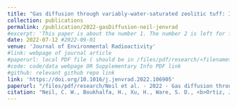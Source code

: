 ```yaml
---
title: "Gas diffusion through variably-water-saturated zeolitic tuff: Implications for transport following a subsurface nuclear event"
collection: publications
permalink: /publication/2022-gasDiffusion-neil-jenvrad
#excerpt: 'This paper is about the number 1. The number 2 is left for future work.'
date: 2022-07-12 #2022-09-01
venue: 'Journal of Environmental Radioactivity'
#link: webpage of journal article
#paperurl: local PDF file ( should be in /files/pdf/research/<filename>.pdf )
#code: code/data webpage OR Supplementary Info PDF link
#github: relevant github repo link
link: 'https://doi.org/10.1016/j.jenvrad.2022.106905'
paperurl: "/files/pdf/research/Neil et al. - 2022 - Gas diffusion through variably-water-saturated zeolitic tuff Implications for transport following a subsurface nucl.pdf"
citation: "Neil, C. W., Boukhalfa, H., Xu, H., Ware, S. D., <b>Ortiz, J.</b>, Avendaño, S., Harp, D. R., Broome, S., Hjelm, R. P., Brug, W. P., & Stauffer, P. H. (2022). Gas diffusion through variably-water-saturated zeolitic tuff: Implications for transport following a subsurface nuclear event. <i>Journal of Environmental Radioactivity</i>, 250, 106905."
---
```

<!-- This paper is about the number 1. The number 2 is left for future work. -->

<!-- [Download paper here](https://doi.org/10.1016/j.jenvrad.2022.106905) -->


